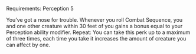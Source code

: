 Requirements: Perception 5

You’ve got a nose for trouble. Whenever you roll Combat Sequence, you and one other creature within 30 feet of you gains a bonus equal to your Perception ability modifier. Repeat: You can take this perk up to a maximum of three times, each time you take it increases the amount of creature you can affect by one.